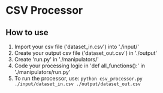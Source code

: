 # CSV Processor #

## How to use ##
1. Import your csv file ('dataset_in.csv') into './input/'
2. Create your output csv file ('dataset_out.csv') in './output'
3. Create 'run.py' in './manipulators/'
4. Code your processing logic in 'def all_functions():' in './manipulators/run.py'
5. To run the processor, use:
`python csv_processor.py ./input/dataset_in.csv ./output/dataset_out.csv`	